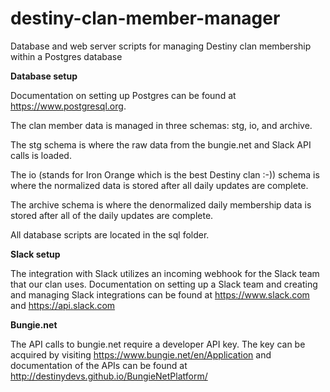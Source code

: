 # destiny-clan-member-manager
Database and web server scripts for managing Destiny clan membership within a Postgres database

**Database setup**

Documentation on setting up Postgres can be found at https://www.postgresql.org.

The clan member data is managed in three schemas: stg, io, and archive.

The stg schema is where the raw data from the bungie.net and Slack API calls is loaded.

The io (stands for Iron Orange which is the best Destiny clan :-)) schema is where the normalized data is stored after all daily updates are complete.

The archive schema is where the denormalized daily membership data is stored after all of the daily updates are complete.

All database scripts are located in the sql folder.

**Slack setup**

The integration with Slack utilizes an incoming webhook for the Slack team that our clan uses. Documentation on setting up a Slack team and creating and managing Slack integrations can be found at https://www.slack.com and https://api.slack.com

**Bungie.net**

The API calls to bungie.net require a developer API key. The key can be acquired by visiting https://www.bungie.net/en/Application and documentation of the APIs can be found at http://destinydevs.github.io/BungieNetPlatform/
